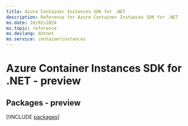 ```yaml
---
title: Azure Container Instances SDK for .NET
description: Reference for Azure Container Instances SDK for .NET
ms.date: 10/02/2024
ms.topic: reference
ms.devlang: dotnet
ms.service: containerinstances
---
```

# Azure Container Instances SDK for .NET - preview
## Packages - preview
[!INCLUDE [packages](container-instances-index.md)]